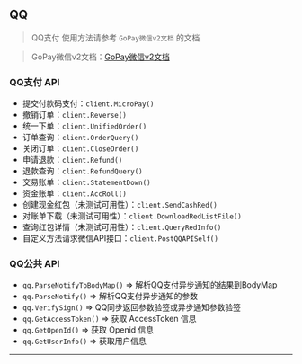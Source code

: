 ## QQ

> QQ支付 使用方法请参考 `GoPay微信v2文档` 的文档

> GoPay微信v2文档：[GoPay微信v2文档](https://github.com/wangxiaoan/gopay/blob/main/doc/wechat_v2.md)

### QQ支付 API

* 提交付款码支付：`client.MicroPay()`
* 撤销订单：`client.Reverse()`
* 统一下单：`client.UnifiedOrder()`
* 订单查询：`client.OrderQuery()`
* 关闭订单：`client.CloseOrder()`
* 申请退款：`client.Refund()`
* 退款查询：`client.RefundQuery()`
* 交易账单：`client.StatementDown()`
* 资金账单：`client.AccRoll()`
* 创建现金红包（未测试可用性）：`client.SendCashRed()`
* 对账单下载（未测试可用性）：`client.DownloadRedListFile()`
* 查询红包详情（未测试可用性）：`client.QueryRedInfo()`
* 自定义方法请求微信API接口：`client.PostQQAPISelf()`

### QQ公共 API

* `qq.ParseNotifyToBodyMap()` => 解析QQ支付异步通知的结果到BodyMap
* `qq.ParseNotify()` => 解析QQ支付异步通知的参数
* `qq.VerifySign()` => QQ同步返回参数验签或异步通知参数验签
* `qq.GetAccessToken()` => 获取 AccessToken 信息
* `qq.GetOpenId()` => 获取 Openid 信息
* `qq.GetUserInfo()` => 获取用户信息

---